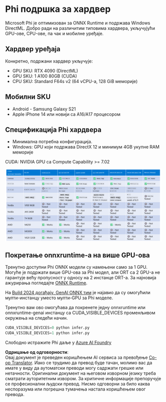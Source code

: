 <!--
CO_OP_TRANSLATOR_METADATA:
{
  "original_hash": "8cdc17ce0f10535da30b53d23fe1a795",
  "translation_date": "2025-07-16T18:27:20+00:00",
  "source_file": "md/01.Introduction/01/01.Hardwaresupport.md",
  "language_code": "sr"
}
-->
# Phi подршка за хардвер

Microsoft Phi је оптимизован за ONNX Runtime и подржава Windows DirectML. Добро ради на различитим типовима хардвера, укључујући GPU-ове, CPU-ове, па чак и мобилне уређаје.

## Хардвер уређаја  
Конкретно, подржани хардвер укључује:

- GPU SKU: RTX 4090 (DirectML)
- GPU SKU: 1 A100 80GB (CUDA)
- CPU SKU: Standard F64s v2 (64 vCPU-а, 128 GiB меморије)

## Мобилни SKU

- Android - Samsung Galaxy S21
- Apple iPhone 14 или новији са A16/A17 процесором

## Спецификација Phi хардвера

- Минимална потребна конфигурација.
- Windows: GPU који подржава DirectX 12 и минимум 4GB укупне RAM меморије

CUDA: NVIDIA GPU са Compute Capability >= 7.02

![HardwareSupport](../../../../../translated_images/01.phihardware.5d51b2377cba18afc6949074542f290c56bb278dac3f4f86302aca6d80fffeb9.sr.png)

## Покретање onnxruntime-а на више GPU-ова

Тренутно доступни Phi ONNX модели су намењени само за 1 GPU. Могуће је подржати више GPU-ова за Phi модел, али ORT са 2 GPU-а не гарантује већу пропусност у односу на 2 инстанце ORT-а. За најновија ажурирања погледајте [ONNX Runtime](https://onnxruntime.ai/).

На [Build 2024 догађају, GenAI ONNX тим](https://youtu.be/WLW4SE8M9i8?si=EtG04UwDvcjunyfC) је најавио да су омогућили мулти-инстанцу уместо мулти-GPU за Phi моделе.

Тренутно вам ово омогућава да покренете једну onnxruntime или onnxruntime-genai инстанцу са CUDA_VISIBLE_DEVICES променљивом окружења на следећи начин.

```Python
CUDA_VISIBLE_DEVICES=0 python infer.py
CUDA_VISIBLE_DEVICES=1 python infer.py
```

Слободно истражите Phi даље у [Azure AI Foundry](https://ai.azure.com)

**Одрицање од одговорности**:  
Овај документ је преведен коришћењем AI сервиса за превођење [Co-op Translator](https://github.com/Azure/co-op-translator). Иако се трудимо да превод буде тачан, молимо вас да имате у виду да аутоматски преводи могу садржати грешке или нетачности. Оригинални документ на његовом изворном језику треба сматрати ауторитетним извором. За критичне информације препоручује се професионални људски превод. Нисмо одговорни за било каква неспоразума или погрешна тумачења настала коришћењем овог превода.